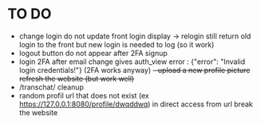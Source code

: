 # TO DO
- change login do not update front login display -> relogin still return old login to the front but new login is needed to log (so it work)
- logout button do not appear after 2FA signup
- login 2FA after email change gives auth_view error : {"error": "Invalid login credentials!"} (2FA works anyway)
~~- upload a new profile picture refresh the website (but work well)~~
- /transchat/ cleanup
-  random profil url that does not exist (ex https://127.0.0.1:8080/profile/dwqddwq) in direct access from url break the website
